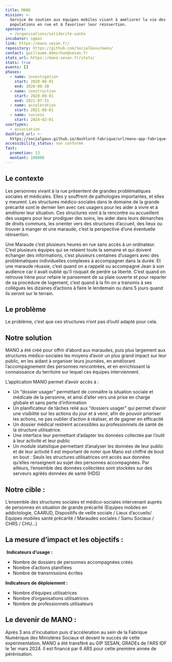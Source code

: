 ```yaml
---
title: MANO
mission: >-
  Service de soutien aux équipes mobiles visant à améliorer la vie des
  populations en rue et à favoriser leur réinsertion.
sponsors:
  - /organisations/solidarite-sante
incubator: sgmas
link: https://mano.sesan.fr/
repository: https://github.com/SocialGouv/mano/
contact: guillaume.demirhan@sesan.fr
stats_url: https://mano.sesan.fr/stats/
stats: true
events: []
phases:
  - name: investigation
    start: 2020-08-01
    end: 2020-08-30
  - name: construction
    start: 2020-09-01
    end: 2021-07-31
  - name: acceleration
    start: 2021-08-01
  - name: success
    start: 2024-02-01
usertypes:
  - association
dashlord_url: >-
  https://socialgouv.github.io/dashlord-fabrique/url/mano-app-fabrique-social-gouv-fr/
accessibility_status: non conforme
fast:
  promotion: 13
  montant: 100000
---
```

## Le contexte

Les personnes vivant à la rue présentent de grandes problématiques sociales et médicales. Elles y souffrent de pathologies importantes, et elles y meurent.
Les structures médico-sociales dans le domaine de la grande précarité sont le dernier lien avec ces usagers pour les aider à vivre et à améliorer leur situation. Ces structures vont à la rencontre ou accueillent des usagers pour leur prodiguer des soins, les aider dans leurs démarches de droits communs, les orienter vers des structures d’accueil, des lieux ou trouver à manger et une maraude, c’est la perspective d’une éventuelle réinsertion.

Une Maraude c’est plusieurs heures en rue sans accès à un ordinateur. C’est plusieurs équipes qui se relaient toute la semaine et qui doivent échanger des informations, c’est plusieurs centaines d’usagers avec des problématiques individuelles complexes à accompagner dans la durée.
Et une maraude réussie, c’est quand on a rappelé ou accompagné Jean à son audience car il avait oublié qu’il risquait de perdre sa liberté. C’est quand on retrouve Irène pour refaire le pansement de sa plaie ouverte et pour reparler de sa procédure de logement, c’est quand à la fin on a transmis à ses collègues les dizaines d’actions à faire le lendemain ou dans 5 jours quand ils seront sur le terrain.


## Le problème

Le problème, c’est que ces structures n’ont pas d’outil adapté pour cela.


## Notre solution

MANO a été créé pour offrir d’abord aux maraudes, puis plus largement aux structures médico-sociales les moyens d’avoir un plus grand impact sur leur public, en les aidant à organiser leurs journées, en améliorant l’accompagnement des personnes rencontrées, et en enrichissant la connaissance du territoire sur lequel ces équipes interviennent.

L’application MANO permet d’avoir accès à :
- Un “dossier usager” permettant de connaître la situation sociale et médicale de la personne, et ainsi d’aller vers une prise en charge globale et sans perte d’information
- Un planificateur de tâches relié aux “dossiers usager” qui permet d’avoir une
visibilité sur les actions du jour et à venir, afin de pouvoir prioriser les actions, ne pas oublier d’action à réaliser, et de gagner en efficacité
- Un dossier médical restreint accessibles au professionnels de santé de la structure utilisatrice.
- Une interface leur permettant d’adapter les données collectée par l’outil à leur activité et leur public
 - Un module statistique permettant d’analyser les données de leur public et de leur activité
Il est important de noter que Mano est chiffré de bout en bout : Seuls les structures utilisatrices ont accès aux données qu’elles renseignent au sujet des personnes accompagnées.
Par ailleurs, l’ensemble des données collectées sont stockées sur des serveurs agréés données de santé (HDS)

## Notre cible :
L’ensemble des structures sociales et médico-sociales intervenant auprès de personnes en situation de grande précarité (Equipes mobiles en addictologie, CAARUD, Dispositifs de veille sociale / Lieux d’accueils/ Equipes mobiles santé précarité / Maraudes sociales / Samu Sociaux / CHRS / CHU...)

## La mesure d’impact et les objectifs :

 **Indicateurs d’usage :**
- Nombre de dossiers de personnes accompagnées créés
- Nombre d’actions planifiées
- Nombre de transmissions écrites

**Indicateurs de déploiement :**
- Nombre d’équipes utilisatrices
- Nombre d’organisations utilisatrices
- Nombre de professionnels utilisateurs

## Le devenir de MANO :

Après 3 ans d'incubation puis d'accéleration au sein de la Fabrique Numérique des Ministères Sociaux et devant le succès de cette expérimentation, MANO a été transféré au GIP SESAN, GRADEs de l'ARS IDF le 1er mars 2024. Il est financé par 6 ARS pour cette première année de pérénisation. 